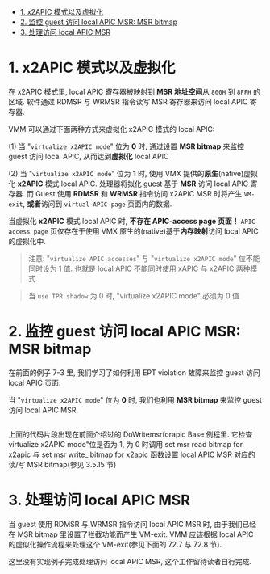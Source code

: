 
<!-- @import "[TOC]" {cmd="toc" depthFrom=1 depthTo=6 orderedList=false} -->

<!-- code_chunk_output -->

- [1. x2APIC 模式以及虚拟化](#1-x2apic-模式以及虚拟化)
- [2. 监控 guest 访问 local APIC MSR: MSR bitmap](#2-监控-guest-访问-local-apic-msr-msr-bitmap)
- [3. 处理访问 local APIC MSR](#3-处理访问-local-apic-msr)

<!-- /code_chunk_output -->

# 1. x2APIC 模式以及虚拟化

在 x2APIC 模式里, local APIC 寄存器被映射到 **MSR 地址空间**从 `800H` 到 `8FFH` 的区域. 软件通过 RDMSR 与 WRMSR 指令读写 MSR 寄存器来访问 local APIC 寄存器.

VMM 可以通过下面两种方式来虚拟化 x2APIC 模式的 local APIC:

(1) 当 "`virtualize x2APIC mode`" 位为 **0** 时, 通过设置 **MSR bitmap** 来监控 guest 访问 local APIC, 从而达到**虚拟化** local APIC

(2) 当 "`virtualize x2APIC mode`" 位为 **1** 时, 使用 VMX 提供的**原生**(native)虚拟化 **x2APIC** 模式 local APIC. 处理器将拟化 guest 基于 **MSR** 访问 local APIC 寄存器.  而 Guest 使用 **RDMSR** 和 **WRMSR** 指令访问 x2APIC MSR 时将产生 `VM-exit`, **或者**访问到 `virtual-APIC page` 页面内的数据.

当虚拟化 **x2APIC** 模式 local APIC 时, **不存在 APIC-access page 页面！** `APIC-access page` 页仅存在于使用 VMX 原生的(native)基于**内存映射**访问 local APIC 的虚拟化中.

>注意: "`virtualize APIC accesses`" 与 "`virtualize x2APIC mode`" 位不能同时设为 1 值. 也就是 local APIC 不能同时使用 xAPIC 与 x2APIC 两种模式.

> 当 `use TPR shadow` 为 0 时, "virtualize x2APIC mode" 必须为 0 值

# 2. 监控 guest 访问 local APIC MSR: MSR bitmap

在前面的例子 7-3 里, 我们学习了如何利用 EPT violation 故障来监控 guest 访问 local APIC 页面.

当 "`virtualize x2APIC mode`" 位为 **0** 时, 我们也利用 **MSR bitmap** 来监控 guest 访问 local APIC MSR.

```x86asm

```

上面的代码片段出现在前面介绍过的 DoWritemsrforapic Base 例程里. 它检查  virtualize x2APIC mode"位是否为 1, 为 0 时调用 set msr read bitmap for x2apic 与  set msr write_ bitmap for x2apic 函数设置 local APIC MSR 对应的读/写 MSR bitmap(参见 3.5.15 节)

# 3. 处理访问 local APIC MSR

当 guest 使用 RDMSR 与 WRMSR 指令访问 local APIC MSR 时, 由于我们已经在 MSR bitmap 里设置了拦截功能而产生 VM-exit. VMM 应该根据 local APIC 的虚似化操作流程来处理这个 VM-exit(参见下面的 72.7 与 72.8 节).

这里没有实现例子完成处理访问 local APIC MSR, 这个工作留待读者自行完成.

